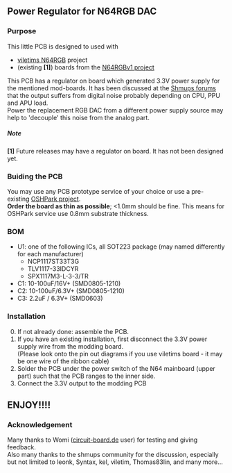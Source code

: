 Power Regulator for N64RGB DAC
---

### Purpose

This little PCB is designed to used with
- [viletims N64RGB](http://etim.net.au/n64rgb/) project
- (existing **[1]**) boards from the [N64RGBv1 project](https://github.com/borti4938/n64rgb/tree/master/generalRGBmod/Main-PCB/v1)

This PCB has a regulator on board which generated 3.3V power supply for the mentioned mod-boards. It has been discussed at the [Shmups forums](https://shmups.system11.org/viewtopic.php?f=6&t=61455) that the output suffers from digital noise probably depending on CPU, PPU and APU load.  
Power the replacement RGB DAC from a different power supply source may help to 'decouple' this noise from the analog part.

##### Note
**[1]** Future releases may have a regulator on board. It has not been designed yet.

### Buiding the PCB

You may use any PCB prototype service of your choice or use a pre-existing [OSHPark project](https://oshpark.com/shared_projects/ofIFYk5I).  
**Order the board as thin as possible**; <1.0mm should be fine. This means for OSHPark service use 0.8mm substrate thickness.

### BOM

- U1: one of the following ICs, all SOT223 package (may named differently for each manufacturer)
  - NCP1117ST33T3G
  - TLV1117-33IDCYR
  - SPX1117M3-L-3-3/TR
- C1: 10-100uF/16V+ (SMD0805-1210)
- C2: 10-100uF/6.3V+ (SMD0805-1210)
- C3: 2.2uF / 6.3V+ (SMD0603)

### Installation

0. If not already done: assemble the PCB.
1. If you have an existing installation, first disconnect the 3.3V power supply wire from the modding board.  
   (Please look onto the pin out diagrams if you use viletims board - it may be one wire of the ribbon cable)
2. Solder the PCB under the power switch of the N64 mainboard (upper part) such that the PCB ranges to the inner side.
3. Connect the 3.3V output to the modding PCB

## ENJOY!!!!

### Acknowledgement

Many thanks to Womi ([circuit-board.de](https://circuit-board.de/forum/) user) for testing and giving feedback.  
Also many thanks to the shmups community for the discussion, especially but not limited to leonk, Syntax, kel, viletim, Thomas83lin, and many more...